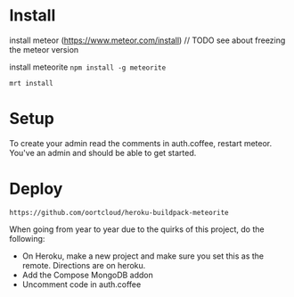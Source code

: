 # Install 
install meteor (https://www.meteor.com/install)
// TODO see about freezing the meteor version

install meteorite
`npm install -g meteorite`

`mrt install`

# Setup
To create your admin read the comments in auth.coffee, restart meteor. You've an admin and should be able to get started.

# Deploy
`https://github.com/oortcloud/heroku-buildpack-meteorite`

When going from year to year due to the quirks of this project, do the following:

- On Heroku, make a new project and make sure you set this as the remote. Directions are on heroku.
- Add the Compose MongoDB addon
- Uncomment code in auth.coffee
